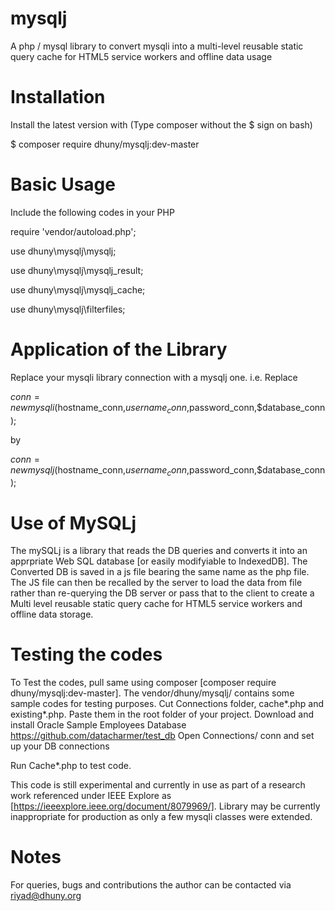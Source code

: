 # mysqlj
A php / mysql library to convert mysqli into a multi-level reusable static query cache for HTML5 service workers and offline data usage


# Installation

Install the latest version with (Type composer without the $ sign on bash)

$ composer require dhuny/mysqlj:dev-master

# Basic Usage

Include the following codes in your PHP  

require 'vendor/autoload.php';

use dhuny\mysqlj\mysqlj;

use dhuny\mysqlj\mysqlj_result;

use dhuny\mysqlj\mysqlj_cache;

use dhuny\mysqlj\filterfiles;

# Application of the Library

Replace your mysqli library connection with a mysqlj one.
i.e. Replace

$conn = new mysqli($hostname_conn,$username_conn,$password_conn,$database_conn);

by

$conn = new mysqlj($hostname_conn,$username_conn,$password_conn,$database_conn);


# Use of MySQLj

The mySQLj is a library that reads the DB queries and converts it into an apprpriate Web SQL database [or easily modifyiable to IndexedDB]. The Converted DB is saved in a js file bearing the same name as the php file. The JS file can then be recalled by the server to load the data from file rather than re-querying the DB server or pass that to the client to create a Multi level reusable static query cache for HTML5 service workers and offline data storage.   


# Testing the codes

To Test the codes, pull same using composer [composer require dhuny/mysqlj:dev-master]. The vendor/dhuny/mysqlj/ contains some sample codes for testing purposes. Cut Connections folder, cache*.php and existing*.php. Paste them in the root folder of your project.
Download and install Oracle Sample Employees Database https://github.com/datacharmer/test_db
Open Connections/ conn and set up your DB connections

Run Cache*.php to test code.

This code is still experimental and currently in use as part of a research work referenced under IEEE Explore as [https://ieeexplore.ieee.org/document/8079969/]. 
Library may be currently inappropriate for production as only a few mysqli classes were extended. 

# Notes
For queries, bugs and contributions the author can be contacted via <riyad@dhuny.org>
